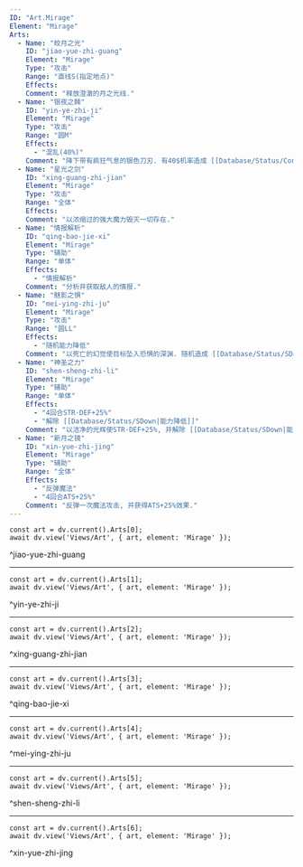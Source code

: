 ```yaml
---
ID: "Art.Mirage"
Element: "Mirage"
Arts:
  - Name: "皎月之光"
    ID: "jiao-yue-zhi-guang"
    Element: "Mirage"
    Type: "攻击"
    Range: "直线S(指定地点)"
    Effects:
    Comment: "释放澄澈的月之光线."
  - Name: "银夜之棘"
    ID: "yin-ye-zhi-ji"
    Element: "Mirage"
    Type: "攻击"
    Range: "圆M"
    Effects:
      - "混乱(40%)"
    Comment: "降下带有疯狂气息的银色刀刃. 有40$机率造成 [[Database/Status/Confuse|混乱]]."
  - Name: "星光之剑"
    ID: "xing-guang-zhi-jian"
    Element: "Mirage"
    Type: "攻击"
    Range: "全体"
    Effects:
    Comment: "以浓缩过的强大魔力毁灭一切存在."
  - Name: "情报解析"
    ID: "qing-bao-jie-xi"
    Element: "Mirage"
    Type: "辅助"
    Range: "单体"
    Effects:
      - "情报解析"
    Comment: "分析并获取敌人的情报."
  - Name: "魅影之惧"
    ID: "mei-ying-zhi-ju"
    Element: "Mirage"
    Type: "攻击"
    Range: "圆LL"
    Effects:
      - "随机能力降低"
    Comment: "以死亡的幻觉使目标坠入恐惧的深渊. 随机造成 [[Database/Status/SDown|能力降低]]."
  - Name: "神圣之力"
    ID: "shen-sheng-zhi-li"
    Element: "Mirage"
    Type: "辅助"
    Range: "单体"
    Effects:
      - "4回合STR·DEF+25%"
      - "解除 [[Database/Status/SDown|能力降低]]"
    Comment: "以洁净的光辉使STR·DEF+25%, 并解除 [[Database/Status/SDown|能力降低]] 状态."
  - Name: "新月之镜"
    ID: "xin-yue-zhi-jing"
    Element: "Mirage"
    Type: "辅助"
    Range: "全体"
    Effects:
      - "反弹魔法"
      - "4回合ATS+25%"
    Comment: "反弹一次魔法攻击, 并获得ATS+25%效果."
---
```

```dataviewjs
const art = dv.current().Arts[0];
await dv.view('Views/Art', { art, element: 'Mirage' });
```
^jiao-yue-zhi-guang

---

```dataviewjs
const art = dv.current().Arts[1];
await dv.view('Views/Art', { art, element: 'Mirage' });
```
^yin-ye-zhi-ji

---

```dataviewjs
const art = dv.current().Arts[2];
await dv.view('Views/Art', { art, element: 'Mirage' });
```
^xing-guang-zhi-jian

---

```dataviewjs
const art = dv.current().Arts[3];
await dv.view('Views/Art', { art, element: 'Mirage' });
```
^qing-bao-jie-xi

---

```dataviewjs
const art = dv.current().Arts[4];
await dv.view('Views/Art', { art, element: 'Mirage' });
```
^mei-ying-zhi-ju

---

```dataviewjs
const art = dv.current().Arts[5];
await dv.view('Views/Art', { art, element: 'Mirage' });
```
^shen-sheng-zhi-li

---

```dataviewjs
const art = dv.current().Arts[6];
await dv.view('Views/Art', { art, element: 'Mirage' });
```
^xin-yue-zhi-jing